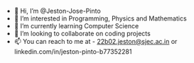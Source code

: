- 👋 Hi, I’m @Jeston-Jose-Pinto
- 👀 I’m interested in Programming, Physics and Mathematics
- 🌱 I’m currently learning Computer Science
- 💞️ I’m looking to collaborate on coding projects
- 📫 You can reach to me at - 22b02.jeston@sjec.ac.in or linkedin.com/in/jeston-pinto-b77352281

<!---
Jeston-Jose-Pinto/Jeston-Jose-Pinto is a ✨ special ✨ repository because its `README.md` (this file) appears on your GitHub profile.
You can click the Preview link to take a look at your changes.
--->
